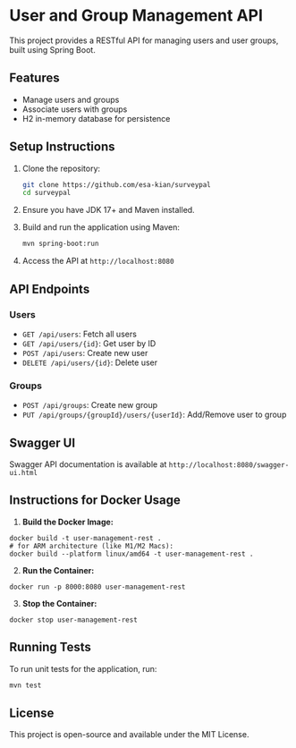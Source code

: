 # User and Group Management API

This project provides a RESTful API for managing users and user groups, built using Spring Boot.

## Features
- Manage users and groups
- Associate users with groups
- H2 in-memory database for persistence

## Setup Instructions

1. Clone the repository:
   ```bash
   git clone https://github.com/esa-kian/surveypal
   cd surveypal

2. Ensure you have JDK 17+ and Maven installed.

3. Build and run the application using Maven:
    ```bash
    mvn spring-boot:run
    ```

3. Access the API at `http://localhost:8080`

## API Endpoints

### Users

- `GET /api/users`: Fetch all users
- `GET /api/users/{id}`: Get user by ID
- `POST /api/users`: Create new user
- `DELETE /api/users/{id}`: Delete user

### Groups

- `POST /api/groups`: Create new group
- `PUT /api/groups/{groupId}/users/{userId}`: Add/Remove user to group

## Swagger UI

Swagger API documentation is available at `http://localhost:8080/swagger-ui.html`


## Instructions for Docker Usage
1. **Build the Docker Image:**
```
docker build -t user-management-rest .
# for ARM architecture (like M1/M2 Macs): 
docker build --platform linux/amd64 -t user-management-rest .
```

2. **Run the Container:**
```
docker run -p 8000:8080 user-management-rest
```
3. **Stop the Container:**
```
docker stop user-management-rest
```

## Running Tests
To run unit tests for the application, run:

```bash
mvn test
```

## License

This project is open-source and available under the MIT License.

